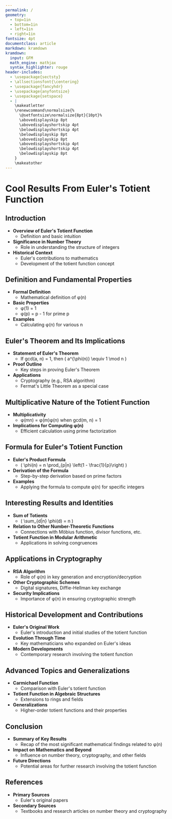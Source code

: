 ```yaml
---
permalink: /
geometry:
  - top=1in
  - bottom=1in
  - left=1in
  - right=1in
fontsize: 4pt
documentclass: article
markdown: kramdown
kramdown:
  input: GFM
  math_engine: mathjax
  syntax_highlighter: rouge
header-includes:
  - \usepackage{sectsty}
  - \allsectionsfont{\centering}
  - \usepackage{fancyhdr}
  - \usepackage{anyfontsize}
  - \usepackage{setspace}
  - |
    \makeatletter
    \renewcommand\normalsize{%
      \@setfontsize\normalsize{8pt}{10pt}%
      \abovedisplayskip 8pt
      \abovedisplayshortskip 4pt
      \belowdisplayshortskip 4pt
      \belowdisplayskip 8pt
      \abovedisplayskip 8pt
      \abovedisplayshortskip 4pt
      \belowdisplayshortskip 4pt
      \belowdisplayskip 8pt
    }
    \makeatother
---
```


# Cool Results From Euler's Totient Function
## Introduction
- **Overview of Euler's Totient Function**
  - Definition and basic intuition
- **Significance in Number Theory**
  - Role in understanding the structure of integers
- **Historical Context**
  - Euler's contributions to mathematics
  - Development of the totient function concept

## Definition and Fundamental Properties
- **Formal Definition**
  - Mathematical definition of φ(n)
- **Basic Properties**
  - φ(1) = 1
  - φ(p) = p - 1 for prime p
- **Examples**
  - Calculating φ(n) for various n

## Euler's Theorem and Its Implications
- **Statement of Euler's Theorem**
  - If gcd(a, n) = 1, then \( a^{\phi(n)} \equiv 1 \mod n \)
- **Proof Outline**
  - Key steps in proving Euler's Theorem
- **Applications**
  - Cryptography (e.g., RSA algorithm)
  - Fermat's Little Theorem as a special case

## Multiplicative Nature of the Totient Function
- **Multiplicativity**
  - φ(mn) = φ(m)φ(n) when gcd(m, n) = 1
- **Implications for Computing φ(n)**
  - Efficient calculation using prime factorization

## Formula for Euler's Totient Function
- **Euler's Product Formula**
  - \( \phi(n) = n \prod_{p|n} \left(1 - \frac{1}{p}\right) \)
- **Derivation of the Formula**
  - Step-by-step derivation based on prime factors
- **Examples**
  - Applying the formula to compute φ(n) for specific integers

## Interesting Results and Identities
- **Sum of Totients**
  - \( \sum_{d|n} \phi(d) = n \)
- **Relation to Other Number-Theoretic Functions**
  - Connections with Möbius function, divisor functions, etc.
- **Totient Function in Modular Arithmetic**
  - Applications in solving congruences

## Applications in Cryptography
- **RSA Algorithm**
  - Role of φ(n) in key generation and encryption/decryption
- **Other Cryptographic Schemes**
  - Digital signatures, Diffie-Hellman key exchange
- **Security Implications**
  - Importance of φ(n) in ensuring cryptographic strength

## Historical Development and Contributions
- **Euler's Original Work**
  - Euler's introduction and initial studies of the totient function
- **Evolution Through Time**
  - Key mathematicians who expanded on Euler's ideas
- **Modern Developments**
  - Contemporary research involving the totient function

## Advanced Topics and Generalizations
- **Carmichael Function**
  - Comparison with Euler's totient function
- **Totient Function in Algebraic Structures**
  - Extensions to rings and fields
- **Generalizations**
  - Higher-order totient functions and their properties

## Conclusion
- **Summary of Key Results**
  - Recap of the most significant mathematical findings related to φ(n)
- **Impact on Mathematics and Beyond**
  - Influence on number theory, cryptography, and other fields
- **Future Directions**
  - Potential areas for further research involving the totient function

## References
- **Primary Sources**
  - Euler's original papers
- **Secondary Sources**
  - Textbooks and research articles on number theory and cryptography


